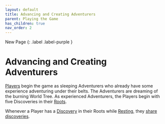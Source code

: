 ```yaml
---
layout: default
title: Advancing and Creating Adventurers
parent: Playing the Game
has_children: true
nav_order: 2
---
```


<div markdown="1">
New Page
{: .label .label-purple }
</div>


# Advancing and Creating Adventurers

[Players](docs/Introduction/Basics#player-and-adventurer) begin the game as sleeping Adventurers who already have some experience adventuring under their belts. The Adventurers are dreaming of the burning World Tree. As experienced Adventurers, the Players begin with five Discoveries in their [Roots](docs/Playing%20the%20Game/Roots). 

Whenever a Player has a [Discovery](_drafts/Discoveries/Discoveries.md) in their Roots while [Resting](Rest), they [share discoveries](Share-Discoveries).